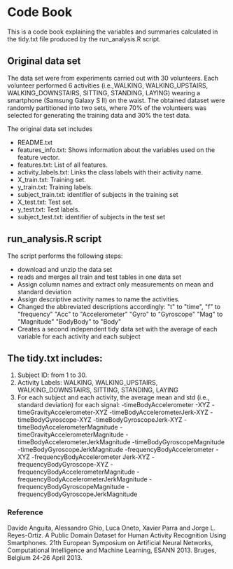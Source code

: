 # Code Book
This is a code book explaining the variables and summaries calculated in the tidy.txt file produced by the run_analysis.R script.

## Original data set
The data set were from experiments carried out with 30 volunteers. Each volunteer performed 6 activities (i.e.,WALKING, WALKING_UPSTAIRS, WALKING_DOWNSTAIRS, SITTING, STANDING, LAYING) wearing a smartphone (Samsung Galaxy S II) on the waist. The obtained dataset were randomly partitioned into two sets, where 70% of the volunteers was selected for generating the training data and 30% the test data.

The original data set includes
- README.txt
- features_info.txt: Shows information about the variables used on the feature vector.
- features.txt: List of all features.
- activity_labels.txt: Links the class labels with their activity name.
- X_train.txt: Training set.
- y_train.txt: Training labels.
- subject_train.txt: identifier of subjects in the training set
- X_test.txt: Test set.
- y_test.txt: Test labels.
- subject_test.txt: identifier of subjects in the test set

## run_analysis.R script
The script performs the following steps:
- download and unzip the data set
- reads and merges all train and test tables in one data set
- Assign column names and extract only measurements on mean and standard deviation
- Assign descriptive activity names to name the activities.
- Changed the abbreviated descriptions accordingly:
"t" to "time",
"f" to "frequency"
"Acc" to "Accelerometer"
"Gyro" to "Gyroscope"
"Mag" to "Magnitude"
"BodyBody" to "Body"
- Creates a second independent tidy data set with the average of each variable for each activity and each subject

## The tidy.txt includes:
1. Subject ID: from 1 to 30. 
2. Activity Labels: WALKING, WALKING_UPSTAIRS, WALKING_DOWNSTAIRS, SITTING, STANDING, LAYING
3. For each subject and each activity, the average mean and std (i.e., standard deviation) for each signal:
-timeBodyAccelerometer -XYZ
-timeGravityAccelerometer-XYZ
-timeBodyAccelerometerJerk-XYZ
-timeBodyGyroscope-XYZ
-timeBodyGyroscopeJerk-XYZ
-timeBodyAccelerometerMagnitude
-timeGravityAccelerometerMagnitude
-timeBodyAccelerometerJerkMagnitude
-timeBodyGyroscopeMagnitude
-timeBodyGyroscopeJerkMagnitude
-frequencyBodyAccelerometer -XYZ
-frequencyBodyAccelerometer Jerk-XYZ
-frequencyBodyGyroscope-XYZ
-frequencyBodyAccelerometerMagnitude
-frequencyBodyAccelerometerJerkMagnitude
-frequencyBodyGyroscopeMagnitude
-frequencyBodyGyroscopeJerkMagnitude

### Reference
Davide Anguita, Alessandro Ghio, Luca Oneto, Xavier Parra and Jorge L. Reyes-Ortiz. A Public Domain Dataset for Human Activity Recognition Using Smartphones. 21th European Symposium on Artificial Neural Networks, Computational Intelligence and Machine Learning, ESANN 2013. Bruges, Belgium 24-26 April 2013.